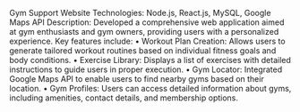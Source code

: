 Gym Support Website
Technologies: Node.js, React.js, MySQL, Google Maps API
Description: Developed a comprehensive web application aimed at gym enthusiasts and gym owners, providing users with a personalized experience. Key features include:
•	Workout Plan Creation: Allows users to generate tailored workout routines based on individual fitness goals and body conditions.
•	Exercise Library: Displays a list of exercises with detailed instructions to guide users in proper execution.
•	Gym Locator: Integrated Google Maps API to enable users to find nearby gyms based on their location.
•	Gym Profiles: Users can access detailed information about gyms, including amenities, contact details, and membership options.

